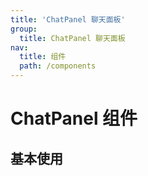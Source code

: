 ```yaml
---
title: 'ChatPanel 聊天面板'
group:
  title: ChatPanel 聊天面板
nav:
  title: 组件
  path: /components
---
```


# ChatPanel 组件

## 基本使用

<code src="./demos/Base.tsx" />

